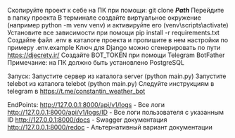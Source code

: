 Скопируйте проект к себе на ПК при помощи: git clone **_Path_**
Перейдите в папку проекта
В терминале создайте виртуальное окружение (например python -m venv venv) и активируйте его (venv\scripts\activate)
Установите все зависимости при помощи pip install -r requirements.txt
Создайте файл .env в каталоге проекта и пропишите в нем настройки по примеру .env.example
Ключ для Django можно сгенерировать по пути https://djecrety.ir/ 
Создайте BOT_TOKEN при помощи Telegram BotFather 
Примечание: на ПК должно быть установлено PostgreSQL

Запуск:
Запустите сервер из каталога server (python main.py)
Запустите telebot из каталога telebot (python main.py)
Следуйте инструкциям в telegram в https://t.me/constantin_weather_bot

EndPoints:
http://127.0.0.1:8000/api/v1/logs - Все логи
http://127.0.0.1:8000/api/v1/logs/ID - Все логи пользователя с указанным ID
http://127.0.0.1:8000/docs - Swagger документация
http://127.0.0.1:8000/redoc - Альтернативный вариант документации